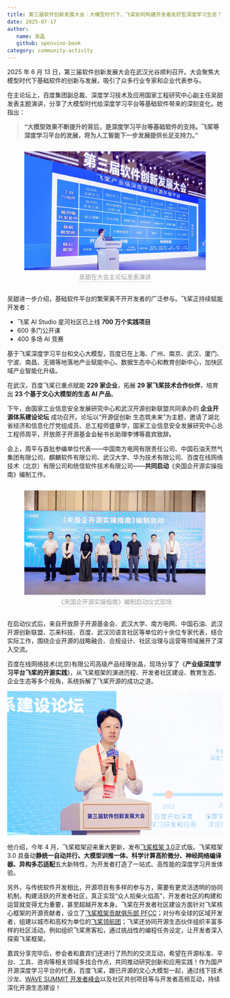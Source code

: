 ```yaml
---
title: 第三届软件创新发展大会：大模型时代下，飞桨如何构建开发者友好型深度学习生态？
date: 2025-07-17
author:
   name: 张晶
   github: openvino-book
category: community-activity
---
```


<style>
figure {
   text-align: center;
}
figcaption {
   color: orange;
   border-bottom: 1px solid #d9d9d9;
   display: inline-block;
   color: #999;
   padding: 2px;
}
</style>

2025 年 6 月 13 日，第三届软件创新发展大会在武汉光谷顺利召开。大会聚焦大模型时代下基础软件的创新与发展，吸引了众多行业专家和企业代表参与。

在主论坛上，百度集团副总裁、深度学习技术及应用国家工程研究中心副主任吴甜发表主题演讲，分享了大模型时代给深度学习平台等基础软件带来的深刻变化。她指出：

> **“大模型效果不断提升的背后，是深度学习平台等基础软件的支持。飞桨等深度学习平台的发展，将为人工智能下一步发展提供长足支持力。”**

   <div style="display: flex; justify-content: space-between">
      <figure>
         <img src="../images/2025-3rd-sw-conf/wutian.png" alt="wutian" />
         <figcaption>吴甜在大会主论坛发表演讲</figcaption>
      </figure>
   </div>

吴甜进一步介绍，基础软件平台的繁荣离不开开发者的广泛参与。飞桨正持续赋能开发者：

- 飞桨 AI Studio 星河社区已上线 **700 万个实践项目**
- 600 多门公开课
- 400 多场 AI 竞赛

基于飞桨深度学习平台和文心大模型，百度已在上海、广州、南京、武汉、厦门、宁波、南昌、无锡等地落地产业赋能中心、数据生态中心和教育创新中心，加快区域产业智能化升级。

在武汉，百度飞桨已重点赋能 **229 家企业**，拓展 **29 家飞桨技术合作伙伴**，培育出 **23 个基于文心大模型的生态 AI 产品**。

下午，由国家工业信息安全发展研究中心和武汉开源创新联盟共同承办的 **企业开源体系建设论坛** 成功召开。论坛以“开源促创新 生态筑未来”为主题，邀请了湖北省经济和信息化厅党组成员、总工程师盛章学，国家工业信息安全发展研究中心总工程师周平，开放原子开源基金会秘书长助理李博等嘉宾致辞。

会上，周平与首批参编单位代表——中国南方电网有限责任公司、中国石油天然气集团有限公司、麒麟软件有限公司、武汉大学、华为技术有限公司、百度在线网络技术（北京）有限公司和统信软件技术有限公司——**共同启动**《央国企开源实操指南》编制工作。

   <div style="display: flex; justify-content: space-between">
      <figure>
         <img src="../images/2025-3rd-sw-conf/startup.png" alt="startup" />
         <figcaption>《央国企开源实操指南》编制启动仪式现场</figcaption>
      </figure>
   </div>

在启动仪式后，来自开放原子开源基金会、武汉大学、南方电网、中国石油、武汉开源创新联盟、芯来科技、百度、武汉凹语言社区等单位的十余位专家代表，结合实际工作，围绕企业开源的战略融合、合规设计、社区治理与运营等领域展开了深入交流。

百度在线网络技术(北京)有限公司高级产品经理张晶，现场分享了《**产业级深度学习平台飞桨的开源实践**》，从飞桨框架的演进历程、开发者社区建设、教育生态、企业生态等多个视角，系统拆解了飞桨开源的成功之道。

![alex](../images/2025-3rd-sw-conf/alex.jpg)

他介绍，今年 4 月，飞桨框架迎来重大更新，发布[飞桨框架 3.0](https://mp.weixin.qq.com/s/MAdo7fZ6dfeGcCQUtRP2ag)正式版。飞桨框架 3.0 具备动**静统一自动并行、大模型训推一体、科学计算高阶微分、神经网络编译器、异构多芯适配**五大新特性，为开发者打造了一站式、高性能的深度学习开发体验。

另外，与传统软件开发相比，开源项目有多样的参与方，需要有更灵活透明的协同机制，构建活跃的开发者社区，真正实现“众人拾柴火焰高”，开发者社区的构建和运营就变得尤为重要，甚至超越开发本身。飞桨在开发者社区建设方面针对飞桨核心框架的开源贡献者，设立了[飞桨框架贡献俱乐部 PFCC](https://github.com/PaddlePaddle/community/tree/master/pfcc)；对分布全球的区域开发者，组建以城市和高校为单位的[飞桨领航团](https://www.paddlepaddle.org.cn/ppdenavigategroup)；飞桨还协同开源生态伙伴组织丰富多样的社区活动。例如组织飞桨黑客松，通过挑战性的编程任务设定，让开发者深入探索飞桨框架。

嘉宾分享完毕后，参会者和嘉宾们还进行了热烈的交流互动，希望在开源标准、平台、工具、咨询等相关领域多找合作点，共同推动研究创新和应用实践！作为国产开源深度学习平台的代表，百度飞桨，跟已开源的文心大模型一起，通过线下技术沙龙、[WAVE SUMMIT 开发者峰会](https://www.wavesummit.com.cn/)以及社区共创项目‌等与开发者高频互动，持续深化开源生态建设！
